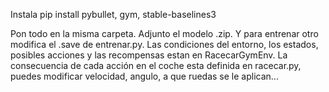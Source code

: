 Instala pip install pybullet, gym, stable-baselines3

Pon todo en la misma carpeta. 
Adjunto el modelo .zip. Y para entrenar otro modifica el .save de entrenar.py.
Las condiciones del entorno, los estados, posibles acciones y las recompensas estan en RacecarGymEnv.
La consecuencia de cada acción en el coche esta definida en racecar.py, puedes modificar velocidad, angulo, a que ruedas se le aplican...
